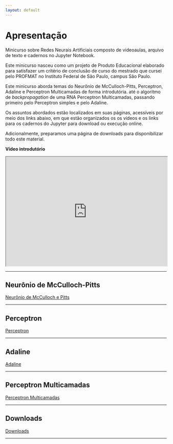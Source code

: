 ```yaml
---
layout: default
---
```


# Apresentação
Minicurso sobre Redes Neurais Artificiais composto de videoaulas, arquivo de texto e cadernos no Jupyter Notebook.

Este minicurso nasceu como um projeto de Produto Educacional elaborado para satisfazer um critério de conclusão de curso do mestrado que cursei pelo PROFMAT no Instituto Federal de São Paulo, campus São Paulo.

Este minicurso aborda temas do Neurônio de McCulloch-Pitts, Perceptron, Adaline e Perceptron Multicamadas de forma introdutória. até o algoritmo de _backpropagation_ de uma RNA Perceptron Multicamadas, passando primeiro pelo Perceptron simples e pelo Adaline.

Os assuntos abordados estão localizados em suas páginas, acessíveis por meio dos links abaixo, em que estão organizados os os vídeos e os links para os cadernos do Jupyter para download ou execução online. 

Adicionalmente, preparamos uma página de downloads para disponibilizar todo este material.

**Vídeo introdutório**

<iframe src="https://drive.google.com/file/d/1pqOgKQh7MFR3lfiCUthUn9KhnoTUSG40/preview" width="100%" height="340" allow="autoplay" allow="fullscreen"></iframe>

---

## Neurônio de McCulloch-Pitts

[Neurônio de McCulloch e Pitts](./paginas/mep.md)

---

## Perceptron
[Perceptron](/paginas/per.md)

---

## Adaline
[Adaline](paginas/ada)

---

## Perceptron Multicamadas
[Perceptron Multicamadas](paginas/pmc.md)

---

## Downloads

[Downloads](./downloads/downloads.md)

---

